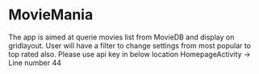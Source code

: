 # MovieMania
The app is aimed at querie movies list from MovieDB and display on gridlayout. User will have a filter to change settings from most popular to top rated also.
Please use api key in below location
HomepageActivity -> Line number 44
